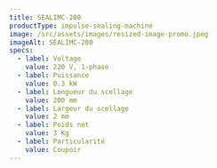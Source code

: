```yaml
---
title: SEALIMC-200
productType: impulse-sealing-machine
image: /src/assets/images/resized-image-promo.jpeg
imageAlt: SEALIMC-200
specs:
  - label: Voltage
    value: 220 V, 1-phase
  - label: Puissance
    value: 0.3 kW
  - label: Longueur du scellage
    value: 200 mm
  - label: Largeur du scellage
    value: 2 mm
  - label: Poids net
    value: 3 Kg
  - label: Particularité
    value: Coupoir
---
```


